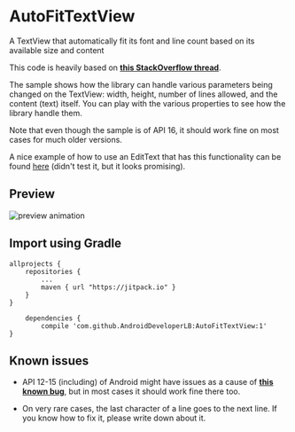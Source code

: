 AutoFitTextView
===============

A TextView that automatically fit its font and line count based on its available size and content

This code is heavily based on [**this StackOverflow thread**][1].

The sample shows how the library can handle various parameters being changed on the TextView: width, height, number of lines allowed, and the content (text) itself. You can play with the various properties to see how the library handle them.

Note that even though the sample is of API 16, it should work fine on most cases for much older versions.

A nice example of how to use an EditText that has this functionality can be found [here][4] (didn't test it, but it looks promising).

Preview
--
![preview animation][2]

Import using Gradle
--

	allprojects {
		repositories {
			...
			maven { url "https://jitpack.io" }
		}
	}
	
		dependencies {
	        compile 'com.github.AndroidDeveloperLB:AutoFitTextView:1'
	}

Known issues
------------

 - API 12-15 (including) of Android might have issues as a cause of [**this known bug**][3], but in most cases it should work fine there too. 
 
 - On very rare cases, the last character of a line goes to the next line. If you know how to fix it, please write down about it.



  [1]: http://stackoverflow.com/questions/16017165/auto-fit-textview-for-android/21851239
  [2]: https://raw.githubusercontent.com/AndroidDeveloperLB/AutoFitTextView/master/animationPreview.gif
  [3]: https://code.google.com/p/android/issues/detail?id=22493
  [4]: https://viksaaskool.wordpress.com/2014/11/16/using-auto-resize-to-fit-edittext-in-android/
